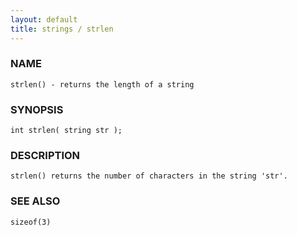```yaml
---
layout: default
title: strings / strlen
---
```


### NAME

    strlen() - returns the length of a string

### SYNOPSIS

    int strlen( string str );

### DESCRIPTION

    strlen() returns the number of characters in the string 'str'.

### SEE ALSO

    sizeof(3)
